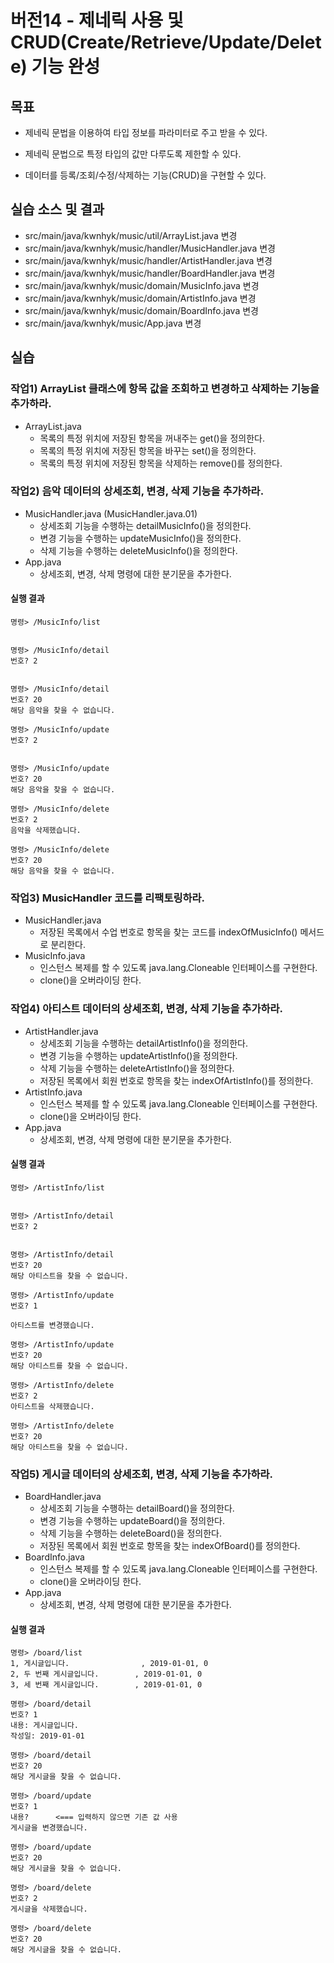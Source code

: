 # 버전14 - 제네릭 사용 및 CRUD(Create/Retrieve/Update/Delete) 기능 완성


##  목표
- 제네릭 문법을 이용하여 타입 정보를 파라미터로 주고 받을 수 있다.
- 제네릭 문법으로 특정 타입의 값만 다루도록 제한할 수 있다.

- 데이터를 등록/조회/수정/삭제하는 기능(CRUD)을 구현할 수 있다.


## 실습 소스 및 결과

- src/main/java/kwnhyk/music/util/ArrayList.java 변경
- src/main/java/kwnhyk/music/handler/MusicHandler.java 변경
- src/main/java/kwnhyk/music/handler/ArtistHandler.java 변경
- src/main/java/kwnhyk/music/handler/BoardHandler.java 변경
- src/main/java/kwnhyk/music/domain/MusicInfo.java 변경
- src/main/java/kwnhyk/music/domain/ArtistInfo.java 변경
- src/main/java/kwnhyk/music/domain/BoardInfo.java 변경
- src/main/java/kwnhyk/music/App.java 변경

## 실습

### 작업1) ArrayList 클래스에 항목 값을 조회하고 변경하고 삭제하는 기능을 추가하라.

- ArrayList.java
  - 목록의 특정 위치에 저장된 항목을 꺼내주는 get()을 정의한다.
  - 목록의 특정 위치에 저장된 항목을 바꾸는 set()을 정의한다.
  - 목록의 특정 위치에 저장된 항목을 삭제하는 remove()를 정의한다.


### 작업2) 음악 데이터의 상세조회, 변경, 삭제 기능을 추가하라.

- MusicHandler.java (MusicHandler.java.01)
  - 상세조회 기능을 수행하는 detailMusicInfo()을 정의한다.
  - 변경 기능을 수행하는 updateMusicInfo()을 정의한다.
  - 삭제 기능을 수행하는 deleteMusicInfo()을 정의한다.
- App.java
  - 상세조회, 변경, 삭제 명령에 대한 분기문을 추가한다.

#### 실행 결과

```
명령> /MusicInfo/list


명령> /MusicInfo/detail
번호? 2


명령> /MusicInfo/detail
번호? 20
해당 음악을 찾을 수 없습니다.

명령> /MusicInfo/update
번호? 2


명령> /MusicInfo/update
번호? 20
해당 음악을 찾을 수 없습니다.

명령> /MusicInfo/delete
번호? 2
음악을 삭제했습니다.

명령> /MusicInfo/delete
번호? 20
해당 음악을 찾을 수 없습니다.
```

### 작업3) MusicHandler 코드를 리팩토링하라.

- MusicHandler.java
    - 저장된 목록에서 수업 번호로 항목을 찾는 코드를 indexOfMusicInfo() 메서드로 분리한다.
- MusicInfo.java
    - 인스턴스 복제를 할 수 있도록 java.lang.Cloneable 인터페이스를 구현한다.
    - clone()을 오버라이딩 한다.


### 작업4) 아티스트 데이터의 상세조회, 변경, 삭제 기능을 추가하라.

- ArtistHandler.java
    - 상세조회 기능을 수행하는 detailArtistInfo()을 정의한다.
    - 변경 기능을 수행하는 updateArtistInfo()을 정의한다.
    - 삭제 기능을 수행하는 deleteArtistInfo()을 정의한다.
    - 저장된 목록에서 회원 번호로 항목을 찾는 indexOfArtistInfo()를 정의한다.
- ArtistInfo.java
    - 인스턴스 복제를 할 수 있도록 java.lang.Cloneable 인터페이스를 구현한다.
    - clone()을 오버라이딩 한다.
- App.java
    - 상세조회, 변경, 삭제 명령에 대한 분기문을 추가한다.

#### 실행 결과

```
명령> /ArtistInfo/list


명령> /ArtistInfo/detail
번호? 2


명령> /ArtistInfo/detail
번호? 20
해당 아티스트을 찾을 수 없습니다.

명령> /ArtistInfo/update
번호? 1

아티스트를 변경했습니다.

명령> /ArtistInfo/update
번호? 20
해당 아티스트를 찾을 수 없습니다.

명령> /ArtistInfo/delete
번호? 2
아티스트을 삭제했습니다.

명령> /ArtistInfo/delete
번호? 20
해당 아티스트을 찾을 수 없습니다.
```

### 작업5) 게시글 데이터의 상세조회, 변경, 삭제 기능을 추가하라.

- BoardHandler.java
    - 상세조회 기능을 수행하는 detailBoard()을 정의한다.
    - 변경 기능을 수행하는 updateBoard()을 정의한다.
    - 삭제 기능을 수행하는 deleteBoard()을 정의한다.
    - 저장된 목록에서 회원 번호로 항목을 찾는 indexOfBoard()를 정의한다.
- BoardInfo.java
    - 인스턴스 복제를 할 수 있도록 java.lang.Cloneable 인터페이스를 구현한다.
    - clone()을 오버라이딩 한다.
- App.java
    - 상세조회, 변경, 삭제 명령에 대한 분기문을 추가한다.

#### 실행 결과

```
명령> /board/list
1, 게시글입니다.                , 2019-01-01, 0
2, 두 번째 게시글입니다.        , 2019-01-01, 0
3, 세 번째 게시글입니다.        , 2019-01-01, 0

명령> /board/detail
번호? 1
내용: 게시글입니다.
작성일: 2019-01-01

명령> /board/detail
번호? 20
해당 게시글을 찾을 수 없습니다.

명령> /board/update
번호? 1
내용?      <=== 입력하지 않으면 기존 값 사용
게시글을 변경했습니다.

명령> /board/update
번호? 20
해당 게시글을 찾을 수 없습니다.

명령> /board/delete
번호? 2
게시글을 삭제했습니다.

명령> /board/delete
번호? 20
해당 게시글을 찾을 수 없습니다.
```
